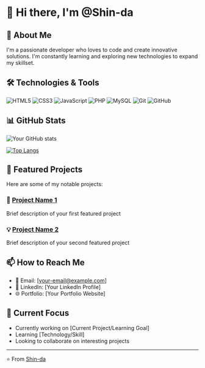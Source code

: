 # 👋 Hi there, I'm @Shin-da

## 💫 About Me
I'm a passionate developer who loves to code and create innovative solutions. I'm constantly learning and exploring new technologies to expand my skillset.

## 🛠️ Technologies & Tools
![HTML5](https://img.shields.io/badge/html5-%23E34F26.svg?style=for-the-badge&logo=html5&logoColor=white)
![CSS3](https://img.shields.io/badge/css3-%231572B6.svg?style=for-the-badge&logo=css3&logoColor=white)
![JavaScript](https://img.shields.io/badge/javascript-%23323330.svg?style=for-the-badge&logo=javascript&logoColor=%23F7DF1E)
![PHP](https://img.shields.io/badge/php-%23777BB4.svg?style=for-the-badge&logo=php&logoColor=white)
![MySQL](https://img.shields.io/badge/mysql-%2300f.svg?style=for-the-badge&logo=mysql&logoColor=white)
![Git](https://img.shields.io/badge/git-%23F05033.svg?style=for-the-badge&logo=git&logoColor=white)
![GitHub](https://img.shields.io/badge/github-%23121011.svg?style=for-the-badge&logo=github&logoColor=white)

## 📊 GitHub Stats
![Your GitHub stats](https://github-readme-stats.vercel.app/api?username=Shin-da&show_icons=true&theme=radical)

[![Top Langs](https://github-readme-stats.vercel.app/api/top-languages/?username=Shin-da&layout=compact&theme=radical)](https://github.com/anuraghazra/github-readme-stats)

## 🌟 Featured Projects
Here are some of my notable projects:

### 🚀 [Project Name 1](project-link)
Brief description of your first featured project

### 💡 [Project Name 2](project-link)
Brief description of your second featured project

## 📫 How to Reach Me
- 📧 Email: [your-email@example.com]
- 💼 LinkedIn: [Your LinkedIn Profile]
- 🌐 Portfolio: [Your Portfolio Website]

## 🎯 Current Focus
- Currently working on [Current Project/Learning Goal]
- Learning [Technology/Skill]
- Looking to collaborate on interesting projects

---
⭐️ From [Shin-da](https://github.com/Shin-da)
